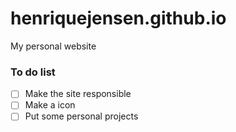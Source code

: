 # henriquejensen.github.io

My personal website

### To do list

* [ ] Make the site responsible
* [ ] Make a icon
* [ ] Put some personal projects
